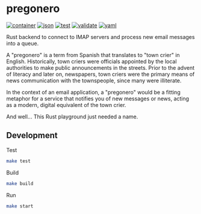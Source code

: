 # pregonero

[![container](https://github.com/darioblanco/pregonero/actions/workflows/container.yaml/badge.svg)](https://github.com/darioblanco/pregonero/actions/workflows/container.yaml)
[![json](https://github.com/darioblanco/pregonero/actions/workflows/json.yaml/badge.svg)](https://github.com/darioblanco/pregonero/actions/workflows/json.yaml)
[![test](https://github.com/darioblanco/pregonero/actions/workflows/test.yaml/badge.svg)](https://github.com/darioblanco/pregonero/actions/workflows/test.yaml)
[![validate](https://github.com/darioblanco/pregonero/actions/workflows/validate.yaml/badge.svg)](https://github.com/darioblanco/pregonero/actions/workflows/validate.yaml)
[![yaml](https://github.com/darioblanco/pregonero/actions/workflows/yaml.yaml/badge.svg)](https://github.com/darioblanco/pregonero/actions/workflows/yaml.yaml)

Rust backend to connect to IMAP servers and process new email messages into a queue.

A "pregonero" is a term from Spanish that translates to "town crier" in English.
Historically, town criers were officials appointed by the local authorities to make
public announcements in the streets. Prior to the advent of literacy and later on,
newspapers, town criers were the primary means of news communication with the townspeople,
since many were illiterate.

In the context of an email application, a "pregonero" would be a fitting metaphor
for a service that notifies you of new messages or news, acting as a modern,
digital equivalent of the town crier.

And well... This Rust playground just needed a name.

## Development

Test

```sh
make test
```

Build

```sh
make build
```

Run

```sh
make start
```
